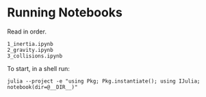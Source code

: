 # Running Notebooks

Read in order.

```
1_inertia.ipynb
2_gravity.ipynb
3_collisions.ipynb
```

To start, in a shell run:
```shell
julia --project -e "using Pkg; Pkg.instantiate(); using IJulia; notebook(dir=@__DIR__)"
```
